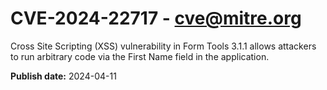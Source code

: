 # CVE-2024-22717 - cve@mitre.org

Cross Site Scripting (XSS) vulnerability in Form Tools 3.1.1 allows attackers to run arbitrary code via the First Name field in the application.

**Publish date:** 2024-04-11
